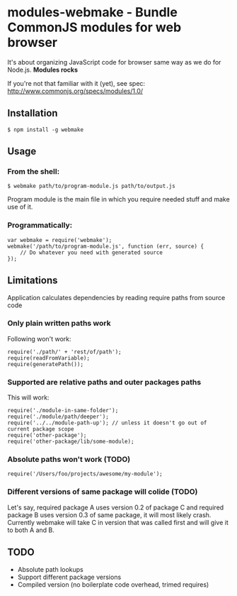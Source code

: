 # modules-webmake - Bundle CommonJS modules for web browser

It's about organizing JavaScript code for browser same way as we do for Node.js.
__Modules rocks__

If you're not that familiar with it (yet), see spec:
http://www.commonjs.org/specs/modules/1.0/

## Installation

	$ npm install -g webmake

## Usage

### From the shell:

	$ webmake path/to/program-module.js path/to/output.js

Program module is the main file in which you require needed stuff and make use of it.

### Programmatically:

	var webmake = require('webmake');
	webmake('/path/to/program-module.js', function (err, source) {
		// Do whatever you need with generated source
	});

## Limitations

Application calculates dependencies by reading require paths from source code

### Only plain written paths work

Following won't work:

	require('./path/' + 'rest/of/path');
	require(readFromVariable);
	require(generatePath());

### Supported are relative paths and outer packages paths

This will work:

	require('./module-in-same-folder');
	require('./module/path/deeper');
	require('../../module-path-up'); // unless it doesn't go out of current package scope
	require('other-package');
	require('other-package/lib/some-module);

### Absolute paths won't work (TODO)

	require('/Users/foo/projects/awesome/my-module');


### Different versions of same package will colide (TODO)

Let's say, required package A uses version 0.2 of package C and required package B uses version 0.3 of same package, it will most likely crash. Currently webmake will take C in version that was called first and will give it to both A and B.

## TODO

* Absolute path lookups
* Support different package versions
* Compiled version (no boilerplate code overhead, trimed requires)
